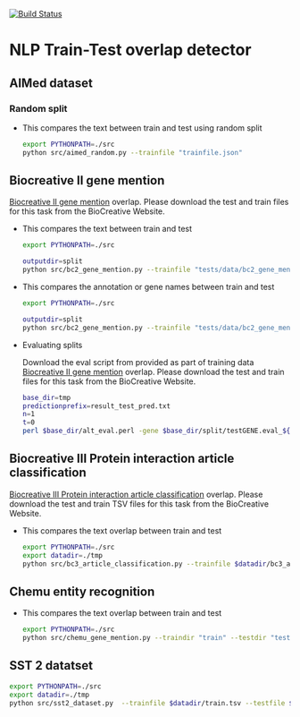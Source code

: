 [![Build Status](https://travis-ci.org/elangovana/nlp-train-test-overlap-detector.svg?branch=master)](https://travis-ci.org/elangovana/nlp-train-test-overlap-detector)

# NLP Train-Test overlap detector

## AIMed dataset

### Random split
- This compares the text between train and test using random split

    ```bash
    export PYTHONPATH=./src
    python src/aimed_random.py --trainfile "trainfile.json" 
    
    ```
    
## Biocreative II gene mention

[Biocreative II gene mention](https://biocreative.bioinformatics.udel.edu/tasks/biocreative-ii/) overlap. Please download the test and train files for this task from the BioCreative Website.

- This compares the text between train and test

    ```bash
    export PYTHONPATH=./src

    outputdir=split
    python src/bc2_gene_mention.py --trainfile "tests/data/bc2_gene_mention.in" --testfile "tests/data/bc2_gene_mention.in" --type text --outdir $outputdir --extraeval "predictions.txt,testGENE.eval,ALTGENE.eval"
    
    ```

- This compares the annotation or gene names between train and test

    ```bash
    export PYTHONPATH=./src
  
    outputdir=split
    python src/bc2_gene_mention.py --trainfile "tests/data/bc2_gene_mention.eval" --testfile "tests/data/testGene.eval" --type eval --outdir $outputdir
    
    ```

- Evaluating splits

    Download the eval script from provided as part of training data
    [Biocreative II gene mention](https://biocreative.bioinformatics.udel.edu/tasks/biocreative-ii/) overlap. Please download the test and train files for this task from the BioCreative Website.

     ```bash
     base_dir=tmp
     predictionprefix=result_test_pred.txt
     n=1
     t=0
     perl $base_dir/alt_eval.perl -gene $base_dir/split/testGENE.eval_${n}_${t}.txt -altgene $base_dir/split/ALTGENE.eval_${n}_${t}.txt $base_dir/split/${predictionprefix}_${n}_${t}.txt
     ```


## Biocreative III Protein interaction article classification

[Biocreative III Protein interaction article classification](https://biocreative.bioinformatics.udel.edu/resources/corpora/biocreative-iii-corpus/) overlap. Please download the test and train TSV files for this task from the BioCreative Website.

- This compares the text overlap between train and test

    ```bash
    export PYTHONPATH=./src
    export datadir=./tmp
    python src/bc3_article_classification.py --trainfile $datadir/bc3_act_all_records.tsv --testfile $datadir/bc3_act_all_records_test.tsv --testgoldfile $datadir/bc3_act_gold_standard_test.tsv --predictionsfile $datadir/bc3act-output.csv
    
    ```


## Chemu entity recognition

- This compares the text overlap between train and test

    ```bash
    export PYTHONPATH=./src
    python src/chemu_gene_mention.py --traindir "train" --testdir "test" 
    
    ```
    

## SST 2 datatset

```bash
export PYTHONPATH=./src
export datadir=./tmp
python src/sst2_dataset.py  --trainfile $datadir/train.tsv --testfile $datadir/test.tsv --dictionary $datadir/dictionary.txt  --predictionsfile $datadir/sst2-output.csv --sentiment $datadir/sentiment_labels.txt 

```

